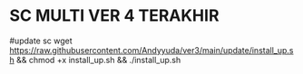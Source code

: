 # SC MULTI VER 4 TERAKHIR
#update sc
wget https://raw.githubusercontent.com/Andyyuda/ver3/main/update/install_up.sh && chmod +x install_up.sh && ./install_up.sh
